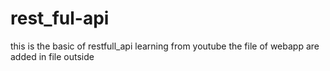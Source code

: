 # rest_ful-api
this is the basic of restfull_api learning from youtube
the file of webapp are added in file outside
